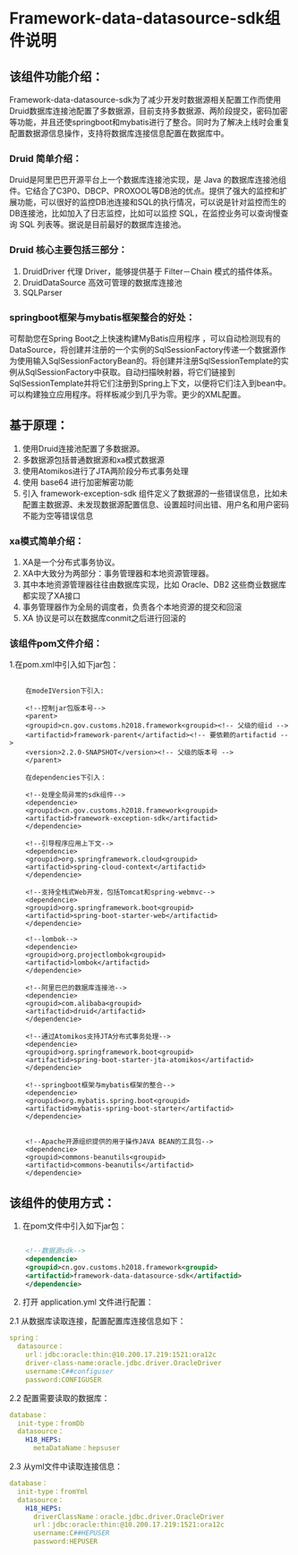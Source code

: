 # Framework-data-datasource-sdk组件说明


## 该组件功能介绍： 
Framework-data-datasource-sdk为了减少开发时数据源相关配置工作而使用Druid数据库连接池配置了多数据源，目前支持多数据源、两阶段提交，密码加密等功能，并且还使springboot和mybatis进行了整合。同时为了解决上线时会重复配置数据源信息操作，支持将数据库连接信息配置在数据库中。


### Druid 简单介绍：
Druid是阿里巴巴开源平台上一个数据库连接池实现，是 Java 的数据库连接池组件。它结合了C3P0、DBCP、PROXOOL等DB池的优点。提供了强大的监控和扩展功能，可以很好的监控DB池连接和SQL的执行情况，可以说是针对监控而生的DB连接池，比如加入了日志监控，比如可以监控 SQL，在监控业务可以查询慢查询 SQL 列表等。据说是目前最好的数据库连接池。


### Druid 核心主要包括三部分：
1. DruidDriver 代理 Driver，能够提供基于 Filter－Chain 模式的插件体系。
2. DruidDataSource 高效可管理的数据库连接池
3. SQLParser


### springboot框架与mybatis框架整合的好处：
可帮助您在Spring Boot之上快速构建MyBatis应用程序 ，可以自动检测现有的DataSource，将创建并注册的一个实例的SqlSessionFactory传递一个数据源作为使用输入SqlSessionFactoryBean的。将创建并注册SqlSessionTemplate的实例从SqlSessionFactory中获取。自动扫描映射器，将它们链接到SqlSessionTemplate并将它们注册到Spring上下文，以便将它们注入到bean中。可以构建独立应用程序。将样板减少到几乎为零。更少的XML配置。


## 基于原理：
1. 使用Druid连接池配置了多数据源。
2. 多数据源包括普通数据源和xa模式数据源
3. 使用Atomikos进行了JTA两阶段分布式事务处理
4. 使用 base64 进行加密解密功能
5. 引入 framework-exception-sdk 组件定义了数据源的一些错误信息，比如未配置主数据源、未发现数据源配置信息、设置超时间出错、用户名和用户密码不能为空等错误信息


### xa模式简单介绍：
1. XA是一个分布式事务协议。
2. XA中大致分为两部分：事务管理器和本地资源管理器。
3. 其中本地资源管理器往往由数据库实现，比如 Oracle、DB2 这些商业数据库都实现了XA接口
4. 事务管理器作为全局的调度者，负责各个本地资源的提交和回滚
5. XA 协议是可以在数据库conmit之后进行回滚的


### 该组件pom文件介绍：
  1.在pom.xml中引入如下jar包：

```
  
	在modeIVersion下引入:

    <!--控制jar包版本号-->
	<parent>
	<groupid>cn.gov.customs.h2018.framework<groupid><!-- 父级的组id -->
	<artifactid>framework-parent</artifactid><!-- 要依赖的artifactid -->
	<version>2.2.0-SNAPSHOT</version><!-- 父级的版本号 -->
	</parent>

	在dependencies下引入：

    <!--处理全局异常的sdk组件-->
	<dependencie>
	<groupid>cn.gov.customs.h2018.framework<groupid>
	<artifactid>framework-exception-sdk</artifactid>
	</dependencie>
 
	<!--引导程序应用上下文-->
	<dependencie>
	<groupid>org.springframework.cloud<groupid>
	<artifactid>spring-cloud-context</artifactid>
	</dependencie>
	
	<!--支持全栈式Web开发，包括Tomcat和spring-webmvc--> 
	<dependencie>
	<groupid>org.springframework.boot<groupid>
	<artifactid>spring-boot-starter-web</artifactid>
	</dependencie>
	
	<!--lombok--> 
	<dependencie>
	<groupid>org.projectlombok<groupid>
	<artifactid>lombok</artifactid>
	</dependencie>
	
	<!--阿里巴巴的数据库连接池--> 
	<dependencie>
	<groupid>com.alibaba<groupid>
	<artifactid>druid</artifactid>
	</dependencie>
	
	<!--通过Atomikos支持JTA分布式事务处理--> 
	<dependencie>
	<groupid>org.springframework.boot<groupid>
	<artifactid>spring-boot-starter-jta-atomikos</artifactid>
	</dependencie>
	
	<!--springboot框架与mybatis框架的整合--> 
	<dependencie>
	<groupid>org.mybatis.spring.boot<groupid>
	<artifactid>mybatis-spring-boot-starter</artifactid>
	</dependencie>
	
	 
	<!--Apache开源组织提供的用于操作JAVA BEAN的工具包--> 
	<dependencie>
	<groupid>commons-beanutils<groupid>
	<artifactid>commons-beanutils</artifactid>
	</dependencie> 
```


## 该组件的使用方式：
1. 在pom文件中引入如下jar包：

```xml

    <!--数据源sdk-->  
	<dependencie>
	<groupid>cn.gov.customs.h2018.framework<groupid>
	<artifactid>framework-data-datasource-sdk</artifactid>
	</dependencie>   
``` 

2. 打开 application.yml 文件进行配置：

2.1 从数据库读取连接，配置配置库连接信息如下：
```yml
spring：
  datasource：
    url：jdbc:oracle:thin:@10.200.17.219:1521:ora12c
    driver-class-name:oracle.jdbc.driver.OracleDriver
    username:C##configuser
    password:CONFIGUSER
```

2.2 配置需要读取的数据库：
```yml
database：
  init-type：fromDb
  datasource：
    H18_HEPS:
      metaDataName：hepsuser
```

2.3 从yml文件中读取连接信息：
```yml
database：
  init-type：fromYml
  datasource：
    H18_HEPS:
      driverClassName：oracle.jdbc.driver.OracleDriver
      url：jdbc:oracle:thin:@10.200.17.219:1521:ora12c
      username:C##HEPUSER
      password:HEPUSER
```
